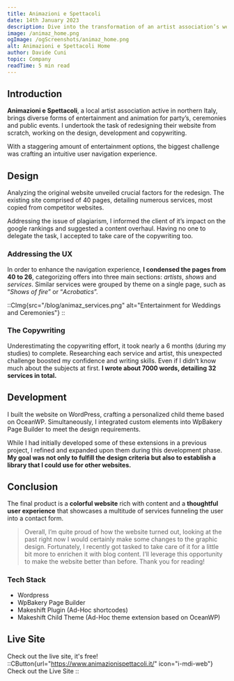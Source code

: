 ```yaml
---
title: Animazioni e Spettacoli
date: 14th January 2023
description: Dive into the transformation of an artist association’s website, navigating challenges and redefining the user experience from the ground up.
image: /animaz_home.png
ogImage: /ogScreenshots/animaz_home.png
alt: Animazioni e Spettacoli Home
author: Davide Cuni
topic: Company
readTime: 5 min read
---
```


## Introduction

**Animazioni e Spettacoli**, a local artist association active in northern Italy, brings diverse forms of entertainment and animation for party’s, ceremonies and public events. I undertook the task of redesigning their website from scratch, working on the design, development and copywriting.

With a staggering amount of entertainment options, the biggest challenge was crafting an intuitive user navigation experience.

## Design

Analyzing the original website unveiled crucial factors for the redesign. The existing site comprised of 40 pages, detailing numerous services, most copied from competitor websites.

Addressing the issue of plagiarism, I informed the client of it’s impact on the google rankings and suggested a content overhaul. Having no one to delegate the task, I accepted to take care of the copywriting too.

### Addressing the UX

In order to enhance the navigation experience, **I condensed the pages from 40 to 26**, categorizing offers into three main sections: *artists*, *shows* and *services*. Similar services were grouped by theme on a single page, such as “*Shows of fire*” or “*Acrobatics*”.

::CImg{src="/blog/animaz_services.png" alt="Entertainment for Weddings and Ceremonies"}
::

### The Copywriting

Underestimating the copywriting effort, it took nearly a 6 months (during my studies) to complete. Researching each service and artist, this unexpected challenge boosted my confidence and writing skills. Even if I didn’t know much about the subjects at first. **I wrote about 7000 words, detailing 32 services in total.**

## Development

I built the website on WordPress, crafting a personalized child theme based on OceanWP. Simultaneously, I integrated custom elements into WpBakery Page Builder to meet the design requirements.

While I had initially developed some of these extensions in a previous project, I refined and expanded upon them during this development phase. **My goal was not only to fulfill the design criteria but also to establish a library that I could use for other websites.**

## Conclusion

The final product is a **colorful website** rich with content and a **thoughtful user experience** that showcases a multitude of services funneling the user into a contact form.

> Overall, I’m quite proud of how the website turned out, looking at the past right now I would certainly make some changes to the graphic design. Fortunately, I recently got tasked to take care of it for a little bit more to enrichen it with blog content. I’ll leverage this opportunity to make the website better than before. Thank you for reading!

### Tech Stack

- Wordpress
- WpBakery Page Builder
- Makeshift Plugin (Ad-Hoc shortcodes)
- Makeshift Child Theme (Ad-Hoc theme extension based on OceanWP)

## Live Site

Check out the live site, it's free!
::CButton{url="https://www.animazionispettacoli.it/" icon="i-mdi-web"}
Check out the Live Site
::
